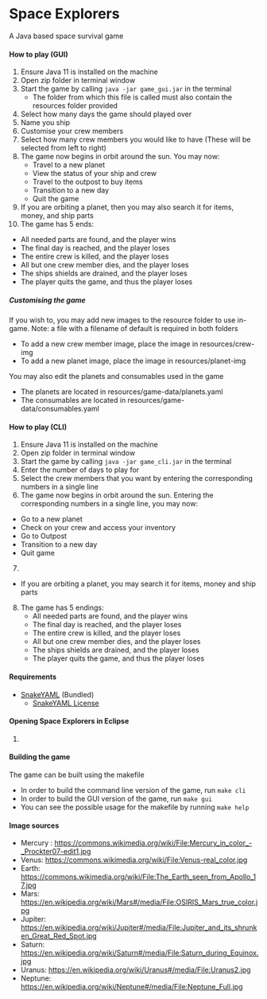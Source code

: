 # Space Explorers
A Java based space survival game

#### How to play (GUI)
1. Ensure Java 11 is installed on the machine
2. Open zip folder in terminal window
3. Start the game by calling `java -jar game_gui.jar` in the terminal
   - The folder from which this file is called must also contain the resources folder provided
4. Select how many days the game should played over
5. Name you ship
6. Customise your crew members
7. Select how many crew members you would like to have (These will be selected from left to right)
8. The game now begins in orbit around the sun. You may now:
   - Travel to a new planet
   - View the status of your ship and crew
   - Travel to the outpost to buy items
   - Transition to a new day
   - Quit the game
9. If you are orbiting a planet, then you may also search it for items, money, and ship parts
10. The game has 5 ends:
   - All needed parts are found, and the player wins
   - The final day is reached, and the player loses
   - The entire crew is killed, and the player loses
   - All but one crew member dies, and the player loses
   - The ships shields are drained, and the player loses
   - The player quits the game, and thus the player loses

##### Customising the game
If you wish to, you may add new images to the resource folder to use in-game. Note: a file with a filename of default is required in both folders
  - To add a new crew member image, place the image in resources/crew-img
  - To add a new planet image, place the image in resources/planet-img
  
You may also edit the planets and consumables used in the game
  - The planets are located in resources/game-data/planets.yaml
  - The consumables are located in resources/game-data/consumables.yaml

#### How to play (CLI)
1. Ensure Java 11 is installed on the machine
2. Open zip folder in terminal window
3. Start the game by calling `java -jar game_cli.jar` in the terminal
4. Enter the number of days to play for
5. Select the crew members that you want by entering the corresponding numbers in a single line
6. The game now begins in orbit around the sun. Entering the corresponding numbers in a single line, you may now:
  - Go to a new planet
  - Check on your crew and access your inventory
  - Go to Outpost
  - Transition to a new day
  - Quit game
7.
  - If you are orbiting a planet, you may search it for items, money and ship parts
8. The game has 5 endings:
   - All needed parts are found, and the player wins
   - The final day is reached, and the player loses
   - The entire crew is killed, and the player loses
   - All but one crew member dies, and the player loses
   - The ships shields are drained, and the player loses
   - The player quits the game, and thus the player loses

#### Requirements
* [SnakeYAML](https://bitbucket.org/asomov/snakeyaml)  (Bundled)
   * [SnakeYAML License](./resources/LICENSE.txt)

#### Opening Space Explorers in Eclipse
1. 


   
#### Building the game
The game can be built using the makefile
- In order to build the command line version of the game, run `make cli`
- In order to build the GUI version of the game, run `make gui`
- You can see the possible usage for the makefile by running `make help`

   
#### Image sources
* Mercury : https://commons.wikimedia.org/wiki/File:Mercury_in_color_-_Prockter07-edit1.jpg
* Venus: https://commons.wikimedia.org/wiki/File:Venus-real_color.jpg
* Earth: https://commons.wikimedia.org/wiki/File:The_Earth_seen_from_Apollo_17.jpg
* Mars: https://en.wikipedia.org/wiki/Mars#/media/File:OSIRIS_Mars_true_color.jpg
* Jupiter: https://en.wikipedia.org/wiki/Jupiter#/media/File:Jupiter_and_its_shrunken_Great_Red_Spot.jpg
* Saturn: https://en.wikipedia.org/wiki/Saturn#/media/File:Saturn_during_Equinox.jpg
* Uranus: https://en.wikipedia.org/wiki/Uranus#/media/File:Uranus2.jpg
* Neptune: https://en.wikipedia.org/wiki/Neptune#/media/File:Neptune_Full.jpg
